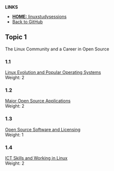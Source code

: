 <!-- _includes/1nav.md -->
**LINKS**
- [**HOME:** linuxstudysessions](https://bullintheserver.github.io/linuxstudysessions)  
- [Back to GitHub](https://github.com/bullintheserver/linuxstudysessions)  

## Topic 1
The Linux Community and a Career in Open Source  

### 1.1
[Linux Evolution and Popular Operating Systems](https://bullintheserver.github.io/linuxstudysessions/topic1/1_1.html)  
Weight: 2

### 1.2
[Major Open Source Applications](https://bullintheserver.github.io/linuxstudysessions/topic1/1_2.html)  
Weight: 2  

### 1.3
[Open Source Software and Licensing](https://bullintheserver.github.io/linuxstudysessions/topic1/1_3.html)  
Weight: 1  

### 1.4
[ICT Skills and Working in Linux](https://bullintheserver.github.io/linuxstudysessions/topic1/1_4.html)  
Weight: 2  